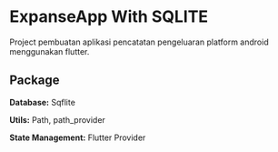 
# ExpanseApp With SQLITE

Project pembuatan aplikasi pencatatan pengeluaran platform android menggunakan flutter. 




## Package

**Database:** Sqflite

**Utils:** Path, path_provider 

**State Management:** Flutter Provider 


